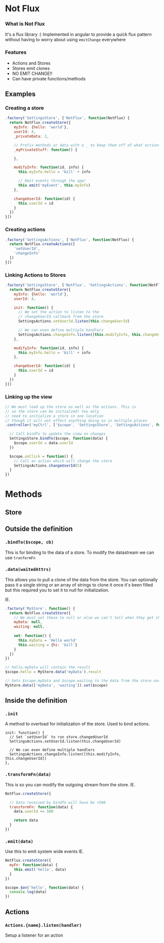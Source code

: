 Not Flux
===

### What is Not Flux
It's a flux library :) Implemented in angular to provide a quick flux pattern without having to worry about using `emitChange` everywhere


### Features

- Actions and Stores
- Stores emit clones
- NO EMIT CHANGE!!
- Can have private functions/methods

## Examples

### Creating a store

```javascript
.factory('SettingsStore', ['NotFlux', function(NotFlux) {
  return NotFlux.createStore({
    myInfo: {hello: 'world'},
    userId: 4,
    _privateData: 2,

    // Prefix methods or data with a _ to keep them off of what actions can bind to
    _myPrivateStuff: function() {

    },

    modifyInfo: function(id, info) {
      this.myInfo.hello = 'bill' + info

      // Emit events through the app!
      this.emit('myEvent', this.myInfo)
    },

    changeUserId: function(id) {
      this.userId = id
    }
  })
}])
```

### Creating actions
```javascript
.factory('SettingsActions', ['NotFlux', function(NotFlux) {
  return NotFlux.createActions([
    'setUserId',
    'changeInfo'
  ])
}])
```

### Linking Actions to Stores
```javascript
.factory('SettingsStore', ['NotFlux', 'SettingsActions', function(NotFlux, SettingsActions) {
  return NotFlux.createStore({
    myInfo: {hello: 'world'},
    userId: 4,

    init: function() {
      // We set the action to listen to the
      // changeUserId callback from the store
      SettingsActions.setUserId.listen(this.changeUserId)

      // We can even define multiple handlers
      SettingsActions.changeInfo.listen([this.modifyInfo, this.changeUserId])
    },

    modifyInfo: function(id, info) {
      this.myInfo.hello = 'bill' + info
    },

    changeUserId: function(id) {
      this.userId = id
    }
  })
}])
```

### Linking up the view
```javascript
// We must load up the store as well as the actions. This is
// so the store can be initialzed! You only
// need to initialize a store in one location
// though it will not effect anything doing so in multiple places
.controller('myCtrl', ['$scope', 'SettingsStore', 'SettingsActions', function($scope, SettingsStore, SettingsActions) {

  // Call bindTo to update the view on changes
  SettingsStore.bindTo($scope, function(data) {
    $scope.userId = data.userId
  })

  $scope.onClick = function() {
    // Call an action which will change the store
    SettingsActions.changeUserId(5)
  }
})
```



# Methods

## Store
## Outside the definition
### `.bindTo($scope, cb)`
This is for binding to the data of a store. To modify the datastream we can use `tranformFn`

### `.data(waitedAttrs)`
This allows you to pull a clone of the data from the store. You can optionally pass it a single string
or an array of strings to clone it once it's been filled but this required you to set it to null for initialization.

IE.
```javascript
.factory('MyStore', function() {
  return NotFlux.createStore({
    // We must set these to null or else we can't tell when they get changed!
    myData: null,
    waiting: null,
  
    set: function() {
      this.myData = 'Hello world'
      this.waiting = {hi: 'bill'}
    }
  })
})

// hello.myData will contain the result
$scope.hello = MyStore.data('myData').result

// Sets $scope.myData and $scope.waiting to the data from the store once its resolved
MyStore.data(['myData', 'waiting']).set($scope)
```

## Inside the definition
### `.init`
A method to overload for initialization of the store. Used to bind actions.
```
init: function() {
  // Set `setUserId` to run store.changedUserId
  SettingsActions.setUserId.listen(this.changeUserId)

  // We can even define multiple handlers
  SettingsActions.changeInfo.listen([this.modifyInfo, this.changeUserId])
},
```
### `.transformFn(data)`
This is so you can modify the outgoing stream from the store.
IE.
```javascript
NotFlux.createStore({

  // Data received by bindTo will have be +500
  transformFn: function(data) {
    data.userId += 500

    return data
  }
})
```

### `.emit(data)`
Use this to emit system wide events
IE.
```javascript
NotFlux.createStore({
  myFn: function(data) {
    this.emit('hello', data)
  }
})

$scope.$on('hello', function(data) {
  console.log(data)
})
```

## Actions
### `Actions.{name}.listen(handler)`
Setup a listener for an action
